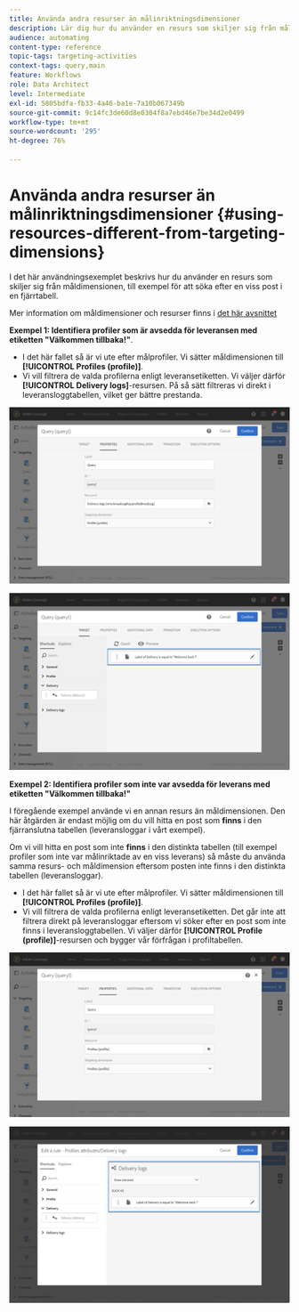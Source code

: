 ```yaml
---
title: Använda andra resurser än målinriktningsdimensioner
description: Lär dig hur du använder en resurs som skiljer sig från måldimensionen.
audience: automating
content-type: reference
topic-tags: targeting-activities
context-tags: query,main
feature: Workflows
role: Data Architect
level: Intermediate
exl-id: 5805bdfa-fb33-4a46-ba1e-7a10b067349b
source-git-commit: 9c14fc3de60d8e0304f8a7ebd46e7be34d2e0499
workflow-type: tm+mt
source-wordcount: '295'
ht-degree: 76%

---
```


# Använda andra resurser än målinriktningsdimensioner {#using-resources-different-from-targeting-dimensions}

I det här användningsexemplet beskrivs hur du använder en resurs som skiljer sig från måldimensionen, till exempel för att söka efter en viss post i en fjärrtabell.

Mer information om måldimensioner och resurser finns i [det här avsnittet](../../automating/using/query.md#targeting-dimensions-and-resources)

**Exempel 1: Identifiera profiler som är avsedda för leveransen med etiketten &quot;Välkommen tillbaka!&quot;**.

* I det här fallet så är vi ute efter målprofiler.  Vi sätter måldimensionen till **[!UICONTROL Profiles (profile)]**.
* Vi vill filtrera de valda profilerna enligt leveransetiketten.  Vi väljer därför **[!UICONTROL Delivery logs]**-resursen. På så sätt filtreras vi direkt i leveransloggtabellen, vilket ger bättre prestanda.

![](assets/targeting_dimension6.png)

![](assets/targeting_dimension7.png)

**Exempel 2: Identifiera profiler som inte var avsedda för leverans med etiketten &quot;Välkommen tillbaka!&quot;**

I föregående exempel använde vi en annan resurs än måldimensionen.  Den här åtgärden är endast möjlig om du vill hitta en post som **finns** i den fjärranslutna tabellen (leveransloggar i vårt exempel).

Om vi vill hitta en post som inte **finns** i den distinkta tabellen (till exempel profiler som inte var målinriktade av en viss leverans) så måste du använda samma resurs- och måldimension eftersom posten inte finns i den distinkta tabellen (leveransloggar).

* I det här fallet så är vi ute efter målprofiler. Vi sätter måldimensionen till **[!UICONTROL Profiles (profile)]**.
* Vi vill filtrera de valda profilerna enligt leveransetiketten. Det går inte att filtrera direkt på leveransloggar eftersom vi söker efter en post som inte finns i leveransloggtabellen.  Vi väljer därför **[!UICONTROL Profile (profile)]**-resursen och bygger vår förfrågan i profiltabellen.

![](assets/targeting_dimension8.png)

![](assets/targeting_dimension9.png)
